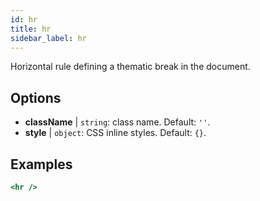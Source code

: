 ```yaml
---
id: hr
title: hr
sidebar_label: hr
---
```


Horizontal rule defining a thematic break in the document.

## Options

* __className__ | `string`: class name. Default: `''`.
* __style__ | `object`: CSS inline styles. Default: `{}`.


## Examples

```jsx live
<hr />
```

